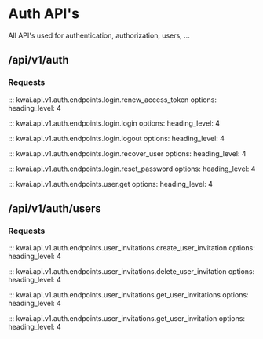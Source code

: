 # Auth API's

All API's used for authentication, authorization, users, ...

## /api/v1/auth

### Requests

::: kwai.api.v1.auth.endpoints.login.renew_access_token
    options:
        heading_level: 4

::: kwai.api.v1.auth.endpoints.login.login
    options:
        heading_level: 4

::: kwai.api.v1.auth.endpoints.login.logout
    options:
        heading_level: 4

::: kwai.api.v1.auth.endpoints.login.recover_user
    options:
        heading_level: 4

::: kwai.api.v1.auth.endpoints.login.reset_password
    options:
        heading_level: 4

::: kwai.api.v1.auth.endpoints.user.get
    options:
        heading_level: 4

## /api/v1/auth/users

### Requests

::: kwai.api.v1.auth.endpoints.user_invitations.create_user_invitation
    options:
        heading_level: 4

::: kwai.api.v1.auth.endpoints.user_invitations.delete_user_invitation
    options:
        heading_level: 4

::: kwai.api.v1.auth.endpoints.user_invitations.get_user_invitations
    options:
        heading_level: 4

::: kwai.api.v1.auth.endpoints.user_invitations.get_user_invitation
    options:
        heading_level: 4
